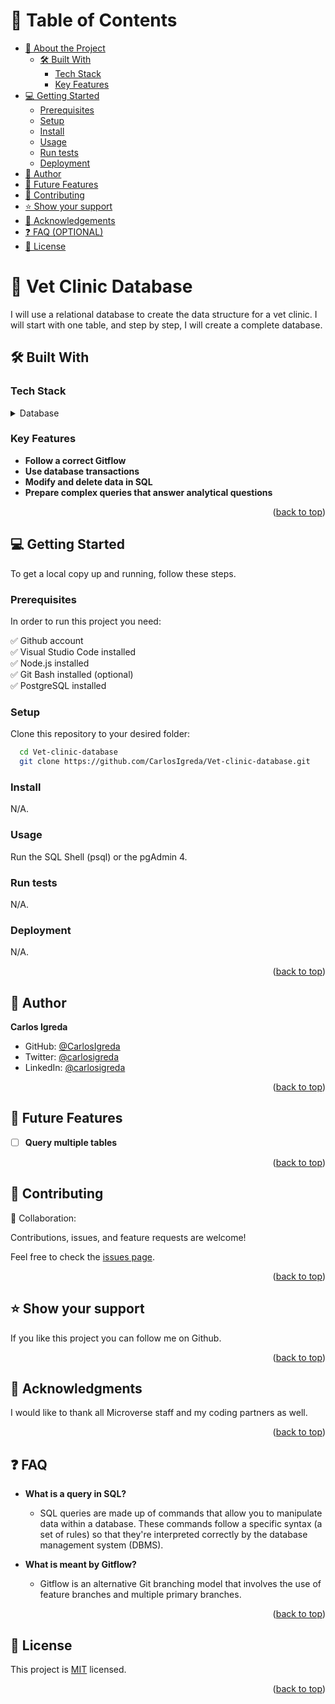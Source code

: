 <a name="readme-top"></a>

# 📗 Table of Contents

- [📖 About the Project](#about-project)
  - [🛠 Built With](#built-with)
    - [Tech Stack](#tech-stack)
    - [Key Features](#key-features)
- [💻 Getting Started](#getting-started)
  - [Prerequisites](#prerequisites)
  - [Setup](#setup)
  - [Install](#install)
  - [Usage](#usage)
  - [Run tests](#run-tests)
  - [Deployment](#deployment)
- [👥 Author](#author)
- [🔭 Future Features](#future-features)
- [🤝 Contributing](#contributing)
- [⭐️ Show your support](#support)
- [🙏 Acknowledgements](#acknowledgements)
- [❓ FAQ (OPTIONAL)](#faq)
- [📝 License](#license)

# 📖 Vet Clinic Database <a name="about-project"></a>

I will use a relational database to create the data structure for a vet clinic. I will start with one table, and step by step, I will create a complete database.

## 🛠 Built With <a name="built-with"></a>

### Tech Stack <a name="tech-stack"></a>

<details>
<summary>Database</summary>
  <ul>
    <li><a href="https://www.postgresql.org/">PostgreSQL</a></li>
  </ul>
</details>

### Key Features <a name="key-features"></a>

- **Follow a correct Gitflow**
- **Use database transactions**
- **Modify and delete data in SQL**
- **Prepare complex queries that answer analytical questions**

<p align="right">(<a href="#readme-top">back to top</a>)</p>

## 💻 Getting Started <a name="getting-started"></a>

To get a local copy up and running, follow these steps.

### Prerequisites

In order to run this project you need:

✅ Github account <br>
✅ Visual Studio Code installed <br>
✅ Node.js installed <br>
✅ Git Bash installed (optional) <br>
✅ PostgreSQL installed  

### Setup

Clone this repository to your desired folder:

```sh
  cd Vet-clinic-database
  git clone https://github.com/CarlosIgreda/Vet-clinic-database.git
```

### Install

N/A.

### Usage

Run the SQL Shell (psql) or the pgAdmin 4.

### Run tests

N/A.

### Deployment

N/A.

<p align="right">(<a href="#readme-top">back to top</a>)</p>

## 👥 Author <a name="author"></a>

**Carlos Igreda**
- GitHub: [@CarlosIgreda](https://github.com/CarlosIgreda)
- Twitter: [@carlosigreda](https://twitter.com/carlosigreda)
- LinkedIn: [@carlosigreda](https://www.linkedin.com/in/carlosigreda/)

<p align="right">(<a href="#readme-top">back to top</a>)</p>

## 🔭 Future Features <a name="future-features"></a>

- [ ] **Query multiple tables**

<p align="right">(<a href="#readme-top">back to top</a>)</p>

## 🤝 Contributing <a name="contributing"></a>

👤 Collaboration:

Contributions, issues, and feature requests are welcome!

Feel free to check the [issues page](../../issues/).

<p align="right">(<a href="#readme-top">back to top</a>)</p>

## ⭐️ Show your support <a name="support"></a>

If you like this project you can follow me on Github.

<p align="right">(<a href="#readme-top">back to top</a>)</p>

## 🙏 Acknowledgments <a name="acknowledgements"></a>

I would like to thank all Microverse staff and my coding partners as well.

<p align="right">(<a href="#readme-top">back to top</a>)</p>

## ❓ FAQ <a name="faq"></a>

- **What is a query in SQL?**

  - SQL queries are made up of commands that allow you to manipulate data within a database. These commands follow a specific syntax (a set of rules) so that they're interpreted correctly by the database management system (DBMS).

- **What is meant by Gitflow?**

  - Gitflow is an alternative Git branching model that involves the use of feature branches and multiple primary branches.
  
<p align="right">(<a href="#readme-top">back to top</a>)</p>

## 📝 License <a name="license"></a>

This project is [MIT](./LICENSE) licensed.

<p align="right">(<a href="#readme-top">back to top</a>)</p>
